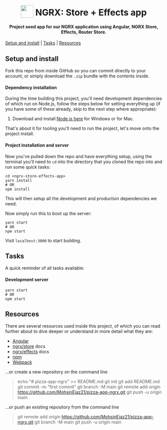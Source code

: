 <h1 align="center">
<img width="40" valign="bottom" src="https://ultimatecourses.com/static/icons/ngrx.svg">
NGRX: Store + Effects app
</h1>
<h4 align="center">Project seed app for our NGRX application using Angular, NGRX Store, Effects, Router Store.</h4>


[Setup and install](#setup-and-install) | [Tasks](#tasks) |
[Resources](#resources)

## Setup and install

Fork this repo from inside GitHub so you can commit directly to your account, or
simply download the `.zip` bundle with the contents inside.

#### Dependency installation

During the time building this project, you'll need development dependencies of
which run on Node.js, follow the steps below for setting everything up (if you
have some of these already, skip to the next step where appropriate):

1. Download and install [Node.js here](https://nodejs.org/en/download/) for
   Windows or for Mac.

That's about it for tooling you'll need to run the project, let's move onto the
project install.

#### Project installation and server

Now you've pulled down the repo and have everything setup, using the terminal
you'll need to `cd` into the directory that you cloned the repo into and run
some quick tasks:

```
cd <ngrx-store-effects-app>
yarn install
# OR
npm install
```

This will then setup all the development and production dependencies we need.

Now simply run this to boot up the server:

```
yarn start
# OR
npm start
```

Visit `localhost:3000` to start building.

## Tasks

A quick reminder of all tasks available:

#### Development server

```
yarn start
# OR
npm start
```

## Resources

There are several resources used inside this project, of which you can read
further about to dive deeper or understand in more detail what they are:

* [Angular](https://angular.io)
* [ngrx/store](https://github.com/ngrx/platform/blob/master/docs/store/README.md)
  docs
* [ngrx/effects](https://github.com/ngrx/platform/blob/master/docs/effects/README.md)
  docs
* [npm](https://www.npmjs.com/)
* [Webpack](https://webpack.js.org/)


…or create a new repository on the command line
> echo "# pizza-app-ngrx" >> README.md
> git init
> git add README.md
> git commit -m "first commit"
> git branch -M main
> git remote add origin https://github.com/MohsinEjaz21/pizza-app-ngrx.git
> git push -u origin main



…or push an existing repository from the command line
>git remote add origin https://github.com/MohsinEjaz21/pizza-app-ngrx.git
>git branch -M main
>git push -u origin main